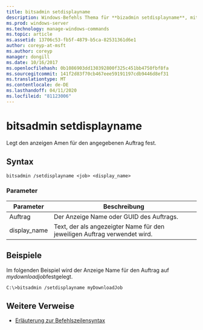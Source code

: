 ```yaml
---
title: bitsadmin setdisplayname
description: Windows-Befehls Thema für **bizadmin setdisplayname**, mit dem der Anzeige Name des angegebenen Auftrags festgelegt wird.
ms.prod: windows-server
ms.technology: manage-windows-commands
ms.topic: article
ms.assetid: 13706c53-fb5f-4879-b5ca-82531361d6e1
author: coreyp-at-msft
ms.author: coreyp
manager: dongill
ms.date: 10/16/2017
ms.openlocfilehash: 0b1086903dd130392800f325c451bb4750fbf8fa
ms.sourcegitcommit: 141f2d83f70cb467eee59191197cdb9446d8ef31
ms.translationtype: MT
ms.contentlocale: de-DE
ms.lasthandoff: 04/11/2020
ms.locfileid: "81123006"
---
```

# <a name="bitsadmin-setdisplayname"></a>bitsadmin setdisplayname

Legt den anzeigen Amen für den angegebenen Auftrag fest.

## <a name="syntax"></a>Syntax

```
bitsadmin /setdisplayname <job> <display_name>
```

### <a name="parameters"></a>Parameter

| Parameter | Beschreibung |
| --------- | ----------- |
| Auftrag | Der Anzeige Name oder GUID des Auftrags. |
| display_name | Text, der als angezeigter Name für den jeweiligen Auftrag verwendet wird. |

## <a name="examples"></a>Beispiele

Im folgenden Beispiel wird der Anzeige Name für den Auftrag auf *mydownloadjob*festgelegt.

```
C:\>bitsadmin /setdisplayname myDownloadJob
```

## <a name="additional-references"></a>Weitere Verweise

- [Erläuterung zur Befehlszeilensyntax](command-line-syntax-key.md)